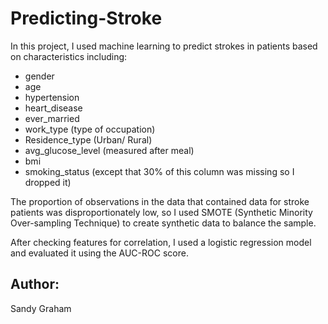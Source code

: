 # Predicting-Stroke

In this project, I used machine learning to predict strokes in patients based on characteristics including:
- gender
- age
- hypertension
- heart_disease
- ever_married
- work_type (type of occupation)
- Residence_type (Urban/ Rural)
- avg_glucose_level (measured after meal)
- bmi
- smoking_status (except that 30% of this column was missing so I dropped it)

The proportion of observations in the data that contained data for stroke patients was disproportionately low, so I used SMOTE (Synthetic Minority Over-sampling Technique) to create synthetic data to balance the sample.

After checking features for correlation, I used a logistic regression model and evaluated it using the AUC-ROC score.

## Author:
Sandy Graham